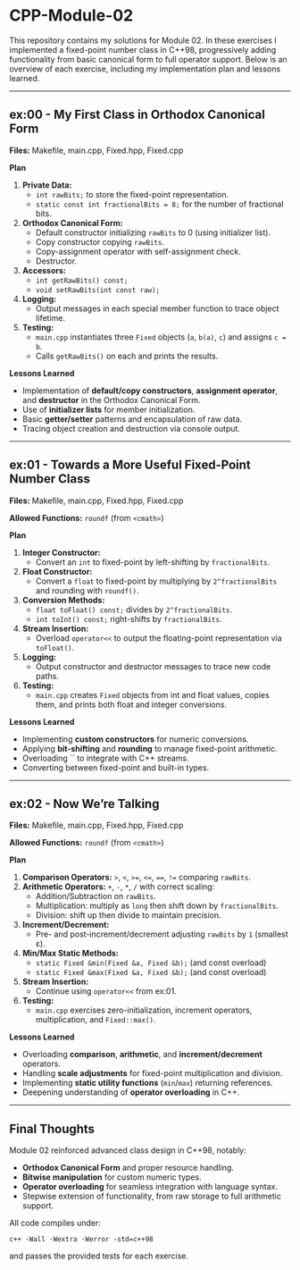# CPP-Module-02

This repository contains my solutions for Module 02. In these exercises I implemented a fixed-point number class in C++98, progressively adding functionality from basic canonical form to full operator support. Below is an overview of each exercise, including my implementation plan and lessons learned.

---

## ex:00 - My First Class in Orthodox Canonical Form

**Files:** Makefile, main.cpp, Fixed.hpp, Fixed.cpp

**Plan**

1. **Private Data:**
   - `int rawBits;` to store the fixed-point representation.
   - `static const int fractionalBits = 8;` for the number of fractional bits.
2. **Orthodox Canonical Form:**
   - Default constructor initializing `rawBits` to 0 (using initializer list).
   - Copy constructor copying `rawBits`.
   - Copy-assignment operator with self-assignment check.
   - Destructor.
3. **Accessors:**
   - `int getRawBits() const;`
   - `void setRawBits(int const raw);`
4. **Logging:**
   - Output messages in each special member function to trace object lifetime.
5. **Testing:**
   - `main.cpp` instantiates three `Fixed` objects (`a`, `b(a)`, `c`) and assigns `c = b`.
   - Calls `getRawBits()` on each and prints the results.

**Lessons Learned**

- Implementation of **default/copy constructors**, **assignment operator**, and **destructor** in the Orthodox Canonical Form.
- Use of **initializer lists** for member initialization.
- Basic **getter/setter** patterns and encapsulation of raw data.
- Tracing object creation and destruction via console output.

---

## ex:01 - Towards a More Useful Fixed-Point Number Class

**Files:** Makefile, main.cpp, Fixed.hpp, Fixed.cpp

**Allowed Functions:** `roundf` (from `<cmath>`)

**Plan**

1. **Integer Constructor:**
   - Convert an `int` to fixed-point by left-shifting by `fractionalBits`.
2. **Float Constructor:**
   - Convert a `float` to fixed-point by multiplying by `2^fractionalBits` and rounding with `roundf()`.
3. **Conversion Methods:**
   - `float toFloat() const;` divides by `2^fractionalBits`.
   - `int toInt() const;` right-shifts by `fractionalBits`.
4. **Stream Insertion:**
   - Overload `operator<<` to output the floating-point representation via `toFloat()`.
5. **Logging:**
   - Output constructor and destructor messages to trace new code paths.
6. **Testing:**
   - `main.cpp` creates `Fixed` objects from int and float values, copies them, and prints both float and integer conversions.

**Lessons Learned**

- Implementing **custom constructors** for numeric conversions.
- Applying **bit-shifting** and **rounding** to manage fixed-point arithmetic.
- Overloading `` to integrate with C++ streams.
- Converting between fixed-point and built-in types.

---

## ex:02 - Now We’re Talking

**Files:** Makefile, main.cpp, Fixed.hpp, Fixed.cpp

**Allowed Functions:** `roundf` (from `<cmath>`)

**Plan**

1. **Comparison Operators:** `>`, `<`, `>=`, `<=`, `==`, `!=` comparing `rawBits`.
2. **Arithmetic Operators:** `+`, `-`, `*`, `/` with correct scaling:
   - Addition/Subtraction on `rawBits`.
   - Multiplication: multiply as `long` then shift down by `fractionalBits`.
   - Division: shift up then divide to maintain precision.
3. **Increment/Decrement:**
   - Pre- and post-increment/decrement adjusting `rawBits` by `1` (smallest ε).
4. **Min/Max Static Methods:**
   - `static Fixed &min(Fixed &a, Fixed &b);` (and const overload)
   - `static Fixed &max(Fixed &a, Fixed &b);` (and const overload)
5. **Stream Insertion:**
   - Continue using `operator<<` from ex:01.
6. **Testing:**
   - `main.cpp` exercises zero-initialization, increment operators, multiplication, and `Fixed::max()`.

**Lessons Learned**

- Overloading **comparison**, **arithmetic**, and **increment/decrement** operators.
- Handling **scale adjustments** for fixed-point multiplication and division.
- Implementing **static utility functions** (`min`/`max`) returning references.
- Deepening understanding of **operator overloading** in C++.

---

## Final Thoughts

Module 02 reinforced advanced class design in C++98, notably:

- **Orthodox Canonical Form** and proper resource handling.
- **Bitwise manipulation** for custom numeric types.
- **Operator overloading** for seamless integration with language syntax.
- Stepwise extension of functionality, from raw storage to full arithmetic support.

All code compiles under:

```
c++ -Wall -Wextra -Werror -std=c++98
```

and passes the provided tests for each exercise.


